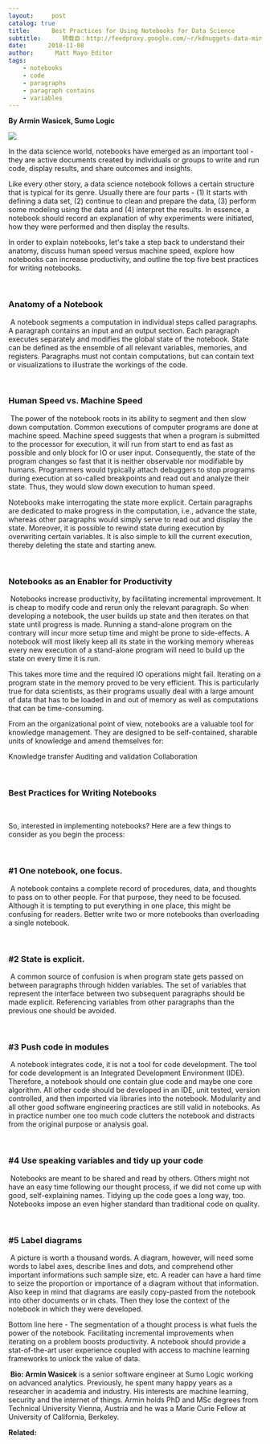 ```yaml
---
layout:     post
catalog: true
title:      Best Practices for Using Notebooks for Data Science
subtitle:      转载自：http://feedproxy.google.com/~r/kdnuggets-data-mining-analytics/~3/8OGo19-SjZU/best-practices-notebooks-data-science.html
date:      2018-11-08
author:      Matt Mayo Editor
tags:
    - notebooks
    - code
    - paragraphs
    - paragraph contains
    - variables
---
```


**By Armin Wasicek, Sumo Logic**

![](http://feedproxy.google.com/wp-content/uploads/best-practices-notebooks-header.jpg)


In the data science world, notebooks have emerged as an important tool - they are active documents created by individuals or groups to write and run code, display results, and share outcomes and insights.

Like every other story, a data science notebook follows a certain structure that is typical for its genre. Usually there are four parts - (1) It starts with defining a data set, (2) continue to clean and prepare the data, (3) perform some modeling using the data and (4) interpret the results. In essence, a notebook should record an explanation of why experiments were initiated, how they were performed and then display the results.

In order to explain notebooks, let's take a step back to understand their anatomy, discuss human speed versus machine speed, explore how notebooks can increase productivity, and outline the top five best practices for writing notebooks.

 

###  **Anatomy of a Notebook**

 A notebook segments a computation in individual steps called paragraphs. A paragraph contains an input and an output section. Each paragraph executes separately and modifies the global state of the notebook. State can be defined as the ensemble of all relevant variables, memories, and registers. Paragraphs must not contain computations, but can contain text or visualizations to illustrate the workings of the code.

 

###  **Human Speed vs. Machine Speed**

 The power of the notebook roots in its ability to segment and then slow down computation. Common executions of computer programs are done at machine speed. Machine speed suggests that when a program is submitted to the processor for execution, it will run from start to end as fast as possible and only block for IO or user input. Consequently, the state of the program changes so fast that it is neither observable nor modifiable by humans. Programmers would typically attach debuggers to stop programs during execution at so-called breakpoints and read out and analyze their state. Thus, they would slow down execution to human speed.

Notebooks make interrogating the state more explicit. Certain paragraphs are dedicated to make progress in the computation, i.e., advance the state, whereas other paragraphs would simply serve to read out and display the state. Moreover, it is possible to rewind state during execution by overwriting certain variables. It is also simple to kill the current execution, thereby deleting the state and starting anew.

 

###  **Notebooks as an Enabler for Productivity**

 Notebooks increase productivity, by facilitating incremental improvement. It is cheap to modify code and rerun only the relevant paragraph. So when developing a notebook, the user builds up state and then iterates on that state until progress is made. Running a stand-alone program on the contrary will incur more setup time and might be prone to side-effects. A notebook will most likely keep all its state in the working memory whereas every new execution of a stand-alone program will need to build up the state on every time it is run.

This takes more time and the required IO operations might fail. Iterating on a program state in the memory proved to be very efficient. This is particularly true for data scientists, as their programs usually deal with a large amount of data that has to be loaded in and out of memory as well as computations that can be time-consuming.

From an the organizational point of view, notebooks are a valuable tool for knowledge management. They are designed to be self-contained, sharable units of knowledge and amend themselves for:

Knowledge transfer
Auditing and validation
Collaboration

 

###  **Best Practices for Writing Notebooks**

 

So, interested in implementing notebooks? Here are a few things to consider as you begin the process:

 

###  #1 One notebook, one focus. 

 A notebook contains a complete record of procedures, data, and thoughts to pass on to other people. For that purpose, they need to be focused. Although it is tempting to put everything in one place, this might be confusing for readers. Better write two or more notebooks than overloading a single notebook.

 

###  #2 State is explicit.

 A common source of confusion is when program state gets passed on between paragraphs through hidden variables. The set of variables that represent the interface between two subsequent paragraphs should be made explicit. Referencing variables from other paragraphs than the previous one should be avoided.

 

###  #3 Push code in modules

 A notebook integrates code, it is not a tool for code development. The tool for code development is an Integrated Development Environment (IDE). Therefore, a notebook should one contain glue code and maybe one core algorithm. All other code should be developed in an IDE, unit tested, version controlled, and then imported via libraries into the notebook. Modularity and all other good software engineering practices are still valid in notebooks. As in practice number one too much code clutters the notebook and distracts from the original purpose or analysis goal.

 

###  #4 Use speaking variables and tidy up your code

 Notebooks are meant to be shared and read by others. Others might not have an easy time following our thought process, if we did not come up with good, self-explaining names. Tidying up the code goes a long way, too. Notebooks impose an even higher standard than traditional code on quality.

 

###  #5 Label diagrams

 A picture is worth a thousand words. A diagram, however, will need some words to label axes, describe lines and dots, and comprehend other important informations such sample size, etc. A reader can have a hard time to seize the proportion or importance of a diagram without that information. Also keep in mind that diagrams are easily copy-pasted from the notebook into other documents or in chats. Then they lose the context of the notebook in which they were developed.

Bottom line here - The segmentation of a thought process is what fuels the power of the notebook. Facilitating incremental improvements when iterating on a problem boosts productivity. A notebook should provide a stat-of-the-art user experience coupled with access to machine learning frameworks to unlock the value of data.

 **Bio: Armin Wasicek** is a senior software engineer at Sumo Logic working on advanced analytics. Previously, he spent many happy years as a researcher in academia and industry. His interests are machine learning, security and the internet of things. Armin holds PhD and MSc degrees from Technical University Vienna, Austria and he was a Marie Curie Fellow at University of California, Berkeley.

**Related:**



 

